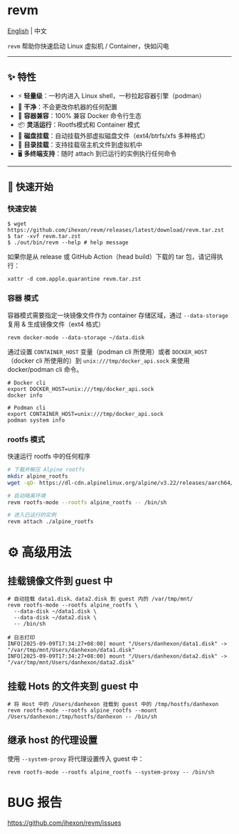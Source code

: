 # revm

[English](README.md) | 中文


`revm` 帮助你快速启动 Linux 虚拟机 / Container，快如闪电

---

## ✨ 特性

- ⚡ **轻量级**：一秒内进入 Linux shell，一秒拉起容器引擎（podman）
- 🧹 **干净**：不会更改你机器的任何配置
- 🐳 **容器兼容**：100% 兼容 Docker 命令行生态
- 📦 **灵活运行**：Rootfs模式和 Container 模式
- 💽 **磁盘挂载**：自动挂载外部虚拟磁盘文件（ext4/btrfs/xfs 多种格式）
- 📂 **目录挂载**：支持挂载宿主机文件到虚拟机中
- 🖥 **多终端支持**：随时 attach 到已运行的实例执行任何命令

---

## 🚀 快速开始

### 快速安装
```shell
$ wget https://github.com/ihexon/revm/releases/latest/download/revm.tar.zst
$ tar -xvf revm.tar.zst
$ ./out/bin/revm --help # help message
```
如果你是从 release 或 GitHub Action（head build）下载的 tar 包，请记得执行：
```shell
xattr -d com.apple.quarantine revm.tar.zst
```

### 容器 模式
容器模式需要指定一块镜像文件作为 container 存储区域，通过 `--data-storage` 复用 & 生成镜像文件（ext4 格式）
```shell
revm docker-mode --data-storage ~/data.disk
```

通过设置 `CONTAINER_HOST` 变量（podman cli 所使用）或者 `DOCKER_HOST`（docker cli 所使用的）到 `unix:///tmp/docker_api.sock` 来使用 docker/podman cli 命令。

```shell
# Docker cli 
export DOCKER_HOST=unix:///tmp/docker_api.sock
docker info

# Podman cli
export CONTAINER_HOST=unix:///tmp/docker_api.sock 
podman system info
```



### rootfs 模式

快速运行 rootfs 中的任何程序
```bash
# 下载并解压 Alpine rootfs
mkdir alpine_rootfs
wget -qO- https://dl-cdn.alpinelinux.org/alpine/v3.22/releases/aarch64/alpine-minirootfs-3.22.1-aarch64.tar.gz | tar -xv -C alpine_rootfs

# 启动隔离环境
revm rootfs-mode --rootfs alpine_rootfs -- /bin/sh

# 进入已运行的实例
revm attach ./alpine_rootfs
```



# ⚙️ 高级用法

## 挂载镜像文件到 guest 中
```shell
# 自动挂载 data1.disk、data2.disk 到 guest 内的 /var/tmp/mnt/
revm rootfs-mode --rootfs alpine_rootfs \
  --data-disk ~/data1.disk \
  --data-disk ~/data2.disk \
  -- /bin/sh

# 日志打印  
INFO[2025-09-09T17:34:27+08:00] mount "/Users/danhexon/data1.disk" -> "/var/tmp/mnt/Users/danhexon/data1.disk"
INFO[2025-09-09T17:34:27+08:00] mount "/Users/danhexon/data2.disk" -> "/var/tmp/mnt/Users/danhexon/data2.disk"
```

## 挂载 Hots 的文件夹到 guest 中
```shell
# 将 Host 中的 /Users/danhexon 挂载到 guest 中的 /tmp/hostfs/danhexon
revm rootfs-mode --rootfs alpine_rootfs --mount /Users/danhexon:/tmp/hostfs/danhexon -- /bin/sh
```


## 继承 host 的代理设置
使用 `--system-proxy` 将代理设置传入 guest 中：
```shell
revm rootfs-mode --rootfs alpine_rootfs --system-proxy -- /bin/sh
```

# BUG 报告
https://github.com/ihexon/revm/issues

